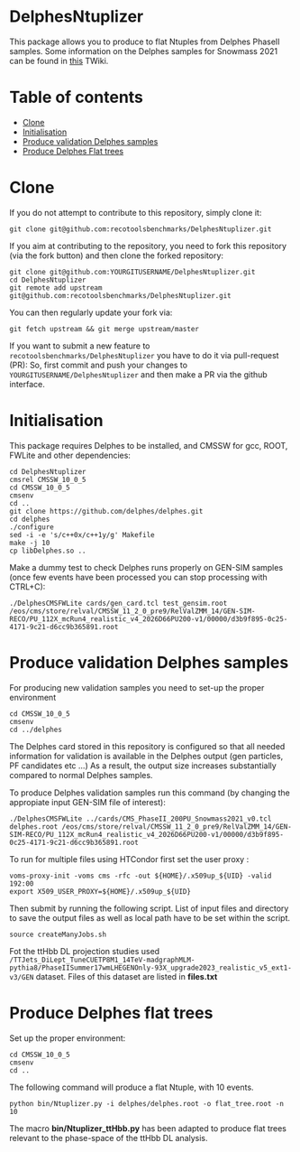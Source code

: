 DelphesNtuplizer
=============

This package allows you to produce to flat Ntuples from Delphes PhaseII samples. Some information on the Delphes samples for Snowmass 2021 can be found in [this](https://twiki.cern.ch/twiki/bin/viewauth/CMS/DelphesInstructions#Delphes_instructions_for_Snowmas) TWiki.


Table of contents
=================
  * [Clone](#clone)
  * [Initialisation](#initilisation)
  * [Produce validation Delphes samples](#producing-delphes)
  * [Produce Delphes Flat trees](#producing-flatrees)


Clone 
=====

If you do not attempt to contribute to this repository, simply clone it:
```
git clone git@github.com:recotoolsbenchmarks/DelphesNtuplizer.git
```

If you aim at contributing to the repository, you need to fork this repository (via the fork button) and then clone the forked repository:
```
git clone git@github.com:YOURGITUSERNAME/DelphesNtuplizer.git
cd DelphesNtuplizer
git remote add upstream git@github.com:recotoolsbenchmarks/DelphesNtuplizer.git
```
You can then regularly update your fork via:
```
git fetch upstream && git merge upstream/master
```

If you want to submit a new feature to ```recotoolsbenchmarks/DelphesNtuplizer``` you have to do it via pull-request (PR):
So, first commit and push your changes to ```YOURGITUSERNAME/DelphesNtuplizer``` and then make a PR via the github interface. 


Initialisation
==============

This package requires Delphes to be installed, and CMSSW for gcc, ROOT, FWLite and other dependencies:

```
cd DelphesNtuplizer
cmsrel CMSSW_10_0_5
cd CMSSW_10_0_5
cmsenv
cd ..
git clone https://github.com/delphes/delphes.git
cd delphes
./configure
sed -i -e 's/c++0x/c++1y/g' Makefile
make -j 10
cp libDelphes.so ..
```
Make a dummy test to check Delphes runs properly on GEN-SIM samples (once few events have been processed you can stop processing with CTRL+C):

```
./DelphesCMSFWLite cards/gen_card.tcl test_gensim.root /eos/cms/store/relval/CMSSW_11_2_0_pre9/RelValZMM_14/GEN-SIM-RECO/PU_112X_mcRun4_realistic_v4_2026D66PU200-v1/00000/d3b9f895-0c25-4171-9c21-d6cc9b365891.root
```

Produce validation Delphes samples 
===================================

For producing new validation samples you need to set-up the proper environment

```
cd CMSSW_10_0_5
cmsenv
cd ../delphes
```

The Delphes card stored in this repository is configured so that all needed information for validation is available in the Delphes output (gen particles, PF candidates etc ...)
As a result, the output size increases substantially compared to normal Delphes samples. 

To produce Delphes validation samples run this command (by changing the appropiate input GEN-SIM file of interest): 

```
./DelphesCMSFWLite ../cards/CMS_PhaseII_200PU_Snowmass2021_v0.tcl delphes.root /eos/cms/store/relval/CMSSW_11_2_0_pre9/RelValZMM_14/GEN-SIM-RECO/PU_112X_mcRun4_realistic_v4_2026D66PU200-v1/00000/d3b9f895-0c25-4171-9c21-d6cc9b365891.root
```

To run for multiple files using HTCondor first set the user proxy :  

```
voms-proxy-init -voms cms -rfc -out ${HOME}/.x509up_${UID} -valid 192:00
export X509_USER_PROXY=${HOME}/.x509up_${UID}
```

Then submit by running the following script. List of input files and directory to save the output files as well as local path have to be set within the script.
```
source createManyJobs.sh
```

Fot the ttHbb DL projection studies used 
`/TTJets_DiLept_TuneCUETP8M1_14TeV-madgraphMLM-pythia8/PhaseIISummer17wmLHEGENOnly-93X_upgrade2023_realistic_v5_ext1-v3/GEN` dataset. Files of this dataset are 
listed in **files.txt**


Produce Delphes flat trees
==========================

Set up the proper environment:

```
cd CMSSW_10_0_5
cmsenv
cd ..
```

The following command will produce a flat Ntuple, with 10 events.

``` 
python bin/Ntuplizer.py -i delphes/delphes.root -o flat_tree.root -n 10
```

The macro **bin/Ntuplizer_ttHbb.py** has been adapted to produce flat trees relevant to the phase-space of the ttHbb DL analysis.
